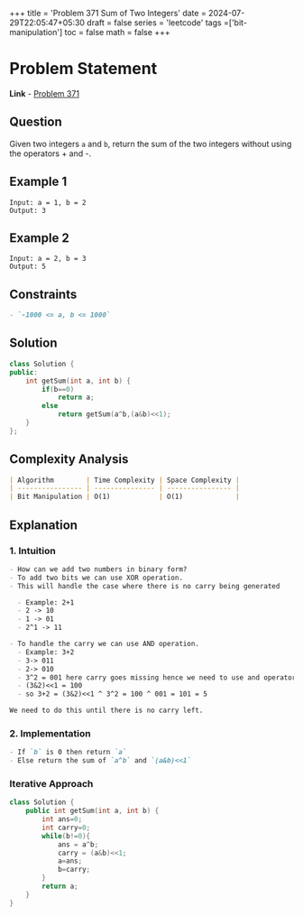 +++
title = 'Problem 371 Sum of Two Integers'
date = 2024-07-29T22:05:47+05:30
draft = false
series = 'leetcode'
tags =['bit-manipulation']
toc = false
math = false
+++

# Problem Statement

**Link** - [Problem 371](https://leetcode.com/problems/sum-of-two-integers/description/)

## Question

Given two integers `a` and `b`, return the sum of the two integers without using the operators + and -.

## Example 1

```
Input: a = 1, b = 2
Output: 3
```

## Example 2

```
Input: a = 2, b = 3
Output: 5
```

## Constraints

```markdown
- `-1000 <= a, b <= 1000`
```

## Solution

```cpp
class Solution {
public:
    int getSum(int a, int b) {
        if(b==0)
            return a;
        else
            return getSum(a^b,(a&b)<<1);
    }
};
```

## Complexity Analysis

```markdown
| Algorithm        | Time Complexity | Space Complexity |
| ---------------- | --------------- | ---------------- |
| Bit Manipulation | O(1)            | O(1)             |
```

## Explanation

### 1. Intuition

```markdown
- How can we add two numbers in binary form?
- To add two bits we can use XOR operation.
- This will handle the case where there is no carry being generated

  - Example: 2+1
  - 2 -> 10
  - 1 -> 01
  - 2^1 -> 11

- To handle the carry we can use AND operation.
  - Example: 3+2
  - 3-> 011
  - 2-> 010
  - 3^2 = 001 here carry goes missing hence we need to use and operator and shift it by 1
  - (3&2)<<1 = 100
  - so 3+2 = (3&2)<<1 ^ 3^2 = 100 ^ 001 = 101 = 5

We need to do this until there is no carry left.
```

### 2. Implementation

```markdown
- If `b` is 0 then return `a`
- Else return the sum of `a^b` and `(a&b)<<1`
```

### Iterative Approach

```cpp
class Solution {
    public int getSum(int a, int b) {
        int ans=0;
        int carry=0;
        while(b!=0){
            ans = a^b;
            carry = (a&b)<<1;
            a=ans;
            b=carry;
        }
        return a;
    }
}
```
